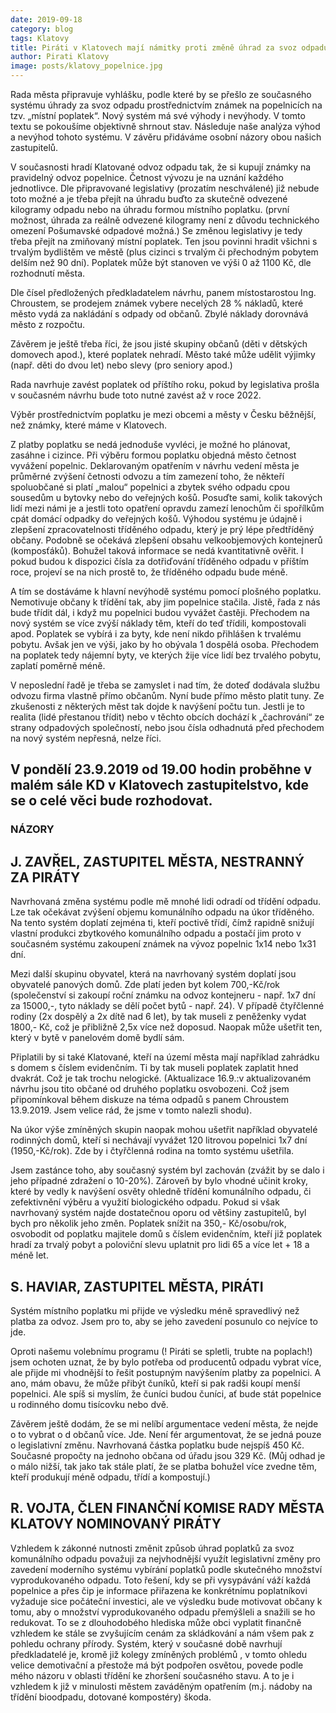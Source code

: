 ```yaml
---
date: 2019-09-18
category: blog
tags: Klatovy
title: Piráti v Klatovech mají námitky proti změně úhrad za svoz odpadu prosazované vedením města
author: Pirati Klatovy
image: posts/klatovy_popelnice.jpg
---
```


Rada města připravuje vyhlášku, podle které by se přešlo ze současného systému úhrady za svoz odpadu prostřednictvím známek na popelnicích na tzv. „místní poplatek“. Nový systém má své výhody i nevýhody. V tomto textu se pokoušíme objektivně shrnout stav. Následuje naše analýza výhod a nevýhod tohoto systému. V závěru přidáváme osobní názory obou našich zastupitelů.

V současnosti hradí Klatované odvoz odpadu tak, že si kupují známky na pravidelný odvoz popelnice. Četnost vývozu je na uznání každého jednotlivce. Dle připravované legislativy (prozatím neschválené) již nebude toto možné a je třeba přejít na úhradu buďto za skutečně odvezené kilogramy odpadu nebo na úhradu formou místního poplatku. (první možnost, úhrada za reálně odvezené kilogramy není z důvodu technického omezení Pošumavské odpadové možná.) Se změnou legislativy je tedy třeba přejít na zmiňovaný místní poplatek. Ten jsou povinni hradit všichni s trvalým bydlištěm ve městě (plus cizinci s trvalým či přechodným pobytem delším než 90 dní). Poplatek může být stanoven ve výši 0 až 1100 Kč, dle rozhodnutí města.

Dle čísel předložených předkladatelem návrhu, panem místostarostou Ing. Chroustem, se prodejem známek vybere necelých 28 % nákladů, které město vydá za nakládání s odpady od občanů. Zbylé náklady dorovnává město z rozpočtu.

Závěrem je ještě třeba říci, že jsou jisté skupiny občanů (děti v dětských domovech apod.), které poplatek nehradí. Město také může udělit výjimky (např. děti do dvou let) nebo slevy (pro seniory apod.)

Rada navrhuje zavést poplatek od příštího roku, pokud by legislativa prošla v současném návrhu bude toto nutné zavést až v roce 2022.

Výběr prostřednictvím poplatku je mezi obcemi a městy v Česku běžnější, než známky, které máme v Klatovech.

Z platby poplatku se nedá jednoduše vyvléci, je možné ho plánovat, zasáhne i cizince. Při výběru formou poplatku objedná město četnost vyvážení popelnic. Deklarovaným opatřením v návrhu vedení města je průměrné zvýšení četnosti odvozu a tím zamezení toho, že někteří spoluobčané si platí „malou“ popelnici a zbytek svého odpadu cpou sousedům u bytovky nebo do veřejných košů. Posuďte sami, kolik takových lidí mezi námi je a jestli toto opatření opravdu zamezí lenochům či spořílkům cpát domácí odpadky do veřejných košů. Výhodou systému je údajně i zlepšení zpracovatelnosti tříděného odpadu, který je prý lépe předtříděný občany. Podobně se očekává zlepšení obsahu velkoobjemových kontejnerů (komposťáků). Bohužel taková informace se nedá kvantitativně ověřit. I pokud budou k dispozici čísla za dotřiďování tříděného odpadu v příštím roce, projeví se na nich prostě to, že tříděného odpadu bude méně.

A tím se dostáváme k hlavní nevýhodě systému pomocí plošného poplatku. Nemotivuje občany k třídění tak, aby jim popelnice stačila. Jistě, řada z nás bude třídit dál, i když mu popelnici budou vyvážet častěji. Přechodem na nový systém se více zvýší náklady těm, kteří do teď třídili, kompostovali apod. Poplatek se vybírá i za byty, kde není nikdo přihlášen k trvalému pobytu. Avšak jen ve výši, jako by ho obývala 1 dospělá osoba. Přechodem na poplatek tedy nájemní byty, ve kterých žije více lidí bez trvalého pobytu, zaplatí poměrně méně.

V neposlední řadě je třeba se zamyslet i nad tím, že doteď dodávala službu odvozu firma vlastně přímo občanům. Nyní bude přímo město platit tuny. Ze zkušenosti z některých měst tak dojde k navýšení počtu tun. Jestli je to realita (lidé přestanou třídit) nebo v těchto obcích dochází k „čachrování“ ze strany odpadových společností, nebo jsou čísla odhadnutá před přechodem na nový systém nepřesná, nelze říci.

## V pondělí 23.9.2019 od 19.00 hodin proběhne v malém sále KD v Klatovech zastupitelstvo, kde se o celé věci bude rozhodovat.

### NÁZORY
## J. ZAVŘEL, ZASTUPITEL MĚSTA, NESTRANNÝ ZA PIRÁTY
Navrhovaná změna systému podle mě mnohé lidi odradí od třídění odpadu. Lze tak očekávat zvýšení objemu komunálního odpadu na úkor tříděného. Na tento systém doplatí zejména ti, kteří poctivě třídí, čímž rapidně snižují vlastní produkci zbytkového komunálního odpadu a postačí jim proto v současném systému zakoupení známek na vývoz popelnic 1x14 nebo 1x31 dní.

Mezi další skupinu obyvatel, která na navrhovaný systém doplatí jsou obyvatelé panových domů. Zde platí jeden byt kolem 700,-Kč/rok (společenství si zakoupí roční známku na odvoz kontejneru - např. 1x7 dní za 15000,-, tyto náklady se dělí počet bytů - např. 24). V případě čtyřčlenné rodiny (2x dospělý a 2x dítě nad 6 let), by tak museli z peněženky vydat 1800,- Kč, což je přibližně 2,5x více než doposud. Naopak může ušetřit ten, který v bytě v panelovém domě bydlí sám.

Připlatili by si také Klatované, kteří na území města mají například zahrádku s domem s číslem evidenčním. Ti by tak museli poplatek zaplatit hned dvakrát. Což je tak trochu nelogické. (Aktualizace 16.9.:v aktualizovaném návrhu jsou tito občané od druhého poplatku osvobozeni. Což jsem připomínkoval během diskuze na téma odpadů s panem Chroustem 13.9.2019. Jsem velice rád, že jsme v tomto nalezli shodu).

Na úkor výše zmíněných skupin naopak mohou ušetřit například obyvatelé rodinných domů, kteří si nechávají vyvážet 120 litrovou popelnici 1x7 dní (1950,-Kč/rok). Zde by i čtyřčlenná rodina na tomto systému ušetřila. 

Jsem zastánce toho, aby současný systém byl zachován (zvážit by se dalo i jeho případné zdražení o 10-20%). Zároveň by bylo vhodné učinit kroky, které by vedly k navýšení osvěty ohledně třídění komunálního odpadu, či zefektivnění výběru a využití biologického odpadu. Pokud si však navrhovaný systém najde dostatečnou oporu od většiny zastupitelů, byl bych pro několik jeho změn. Poplatek snížit na 350,- Kč/osobu/rok, osvobodit od poplatku majitele domů s číslem evidenčním, kteří již poplatek hradí za trvalý pobyt a poloviční slevu uplatnit pro lidi 65 a více let + 18 a méně let. 

## S. HAVIAR, ZASTUPITEL MĚSTA, PIRÁTI
Systém místního poplatku mi přijde ve výsledku méně spravedlivý než platba za odvoz. Jsem pro to, aby se jeho zavedení posunulo co nejvíce to jde.

Oproti našemu volebnímu programu (! Piráti se spletli, trubte na poplach!) jsem ochoten uznat, že by bylo potřeba od producentů odpadu vybrat více, ale přijde mi vhodnější to řešit postupným navýšením platby za popelnici. A ano, mám obavu, že může přibýt čuníků, kteří si pak radši koupí menší popelnici. Ale spíš si myslím, že čuníci budou čuníci, ať bude stát popelnice u rodinného domu tisícovku nebo dvě.

Závěrem ještě dodám, že se mi nelíbí argumentace vedení města, že nejde o to vybrat o d občanů více. Jde. Není fér argumentovat, že se jedná pouze o legislativní změnu. Navrhovaná částka poplatku bude nejspíš 450 Kč. Současné propočty na jednoho občana od úřadu jsou 329 Kč. (Můj odhad je o málo nižší, tak jako tak stále platí, že se platba bohužel více zvedne těm, kteří produkují méně odpadu, třídí a kompostují.)

## R. VOJTA, ČLEN FINANČNÍ KOMISE RADY MĚSTA KLATOVY NOMINOVANÝ PIRÁTY
Vzhledem k zákonné nutnosti změnit způsob úhrad poplatků za svoz komunálního odpadu považuji za nejvhodnější využít legislativní změny pro zavedení moderního systému vybírání poplatků podle skutečného množství vyprodukovaného odpadu. Toto řešení, kdy se při vysypávání váží každá popelnice a přes čip je informace přiřazena ke konkrétnímu poplatníkovi vyžaduje sice počáteční investici, ale ve výsledku bude motivovat občany k tomu, aby o množství vyprodukovaného odpadu přemýšleli a snažili se ho redukovat. To se z dlouhodobého hlediska může obci vyplatit finančně vzhledem ke stále se zvyšujícím cenám za skládkování a nám všem pak z pohledu ochrany přírody. Systém, který v současné době navrhují předkladatelé je, kromě již kolegy zmíněných problémů , v tomto ohledu velice demotivační a přestože má být podpořen osvětou, povede podle mého názoru v oblasti třídění ke zhoršení současného stavu. A to je i vzhledem k již v minulosti městem zaváděným opatřením (m.j. nádoby na třídění bioodpadu, dotované kompostéry) škoda.
